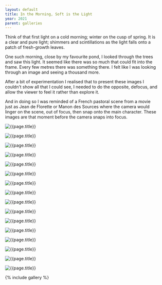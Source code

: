 ```yaml
---
layout: default
title: In the Morning, Soft is the Light
year: 2021
parent: galleries
---
```


Think of that first light on a cold morning; winter on the cusp of spring. It is a clear and pure light; shimmers and scintillations as the light falls onto a patch of fresh-growth leaves.

 One such morning, close by my favourite pond, I looked through the trees and saw this light. It seemed like there was so much that could fit into the frame. Every few metres there was something there. I felt like I was looking through an image and seeing a thousand more.

After a bit of experimentation I realised that to present these images I couldn't show all that I could see, I needed to do the opposite, defocus, and allow the viewer to feel it rather than explore it.

And in doing so I was reminded of a French pastoral scene from a movie just as Jean de Florette or Manon des Sources where the camera would linger on the scene, out of focus, then snap onto the main character. These images are that moment before the camera snaps into focus. 

![{{page.title}}](in-the-morning-soft-is-the-light/in-the-morning-soft-is-the-light-01.webp "{{page.title}}")

![{{page.title}}](in-the-morning-soft-is-the-light/in-the-morning-soft-is-the-light-02.webp "{{page.title}}")

![{{page.title}}](in-the-morning-soft-is-the-light/in-the-morning-soft-is-the-light-03.webp "{{page.title}}")

![{{page.title}}](in-the-morning-soft-is-the-light/in-the-morning-soft-is-the-light-04.webp "{{page.title}}")

![{{page.title}}](in-the-morning-soft-is-the-light/in-the-morning-soft-is-the-light-05.webp "{{page.title}}")

![{{page.title}}](in-the-morning-soft-is-the-light/in-the-morning-soft-is-the-light-06.webp "{{page.title}}")

![{{page.title}}](in-the-morning-soft-is-the-light/in-the-morning-soft-is-the-light-07.webp "{{page.title}}")

![{{page.title}}](in-the-morning-soft-is-the-light/in-the-morning-soft-is-the-light-08.webp "{{page.title}}")

![{{page.title}}](in-the-morning-soft-is-the-light/in-the-morning-soft-is-the-light-09.webp "{{page.title}}")

![{{page.title}}](in-the-morning-soft-is-the-light/in-the-morning-soft-is-the-light-10.webp "{{page.title}}")

![{{page.title}}](in-the-morning-soft-is-the-light/in-the-morning-soft-is-the-light-11.webp "{{page.title}}")

![{{page.title}}](in-the-morning-soft-is-the-light/in-the-morning-soft-is-the-light-12.webp "{{page.title}}")

![{{page.title}}](in-the-morning-soft-is-the-light/in-the-morning-soft-is-the-light-13.webp "{{page.title}}")

![{{page.title}}](in-the-morning-soft-is-the-light/in-the-morning-soft-is-the-light-14.webp "{{page.title}}")

![{{page.title}}](in-the-morning-soft-is-the-light/in-the-morning-soft-is-the-light-15.webp "{{page.title}}")

![{{page.title}}](in-the-morning-soft-is-the-light/in-the-morning-soft-is-the-light-16.webp "{{page.title}}")

{% include gallery %}